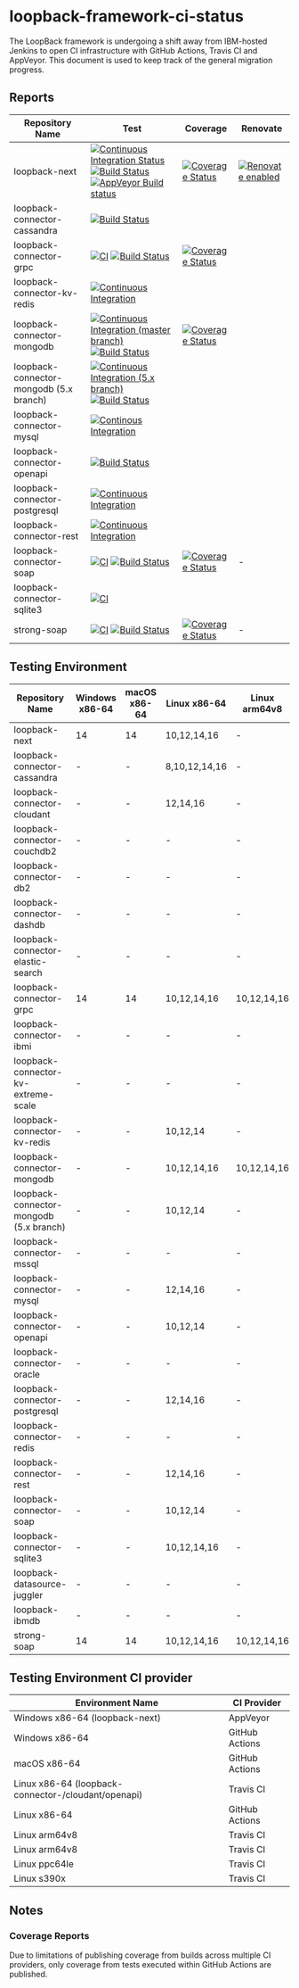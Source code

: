 # loopback-framework-ci-status

The LoopBack framework is undergoing a shift away from IBM-hosted Jenkins to open CI infrastructure with GitHub Actions, Travis CI and AppVeyor. This document is used to keep track of the general migration progress.

## Reports

| Repository Name | Test | Coverage | Renovate
|-|-|-|-
| loopback-next | [![Continuous Integration Status](https://github.com/loopbackio/loopback-next/actions/workflows/continuous-integration.yml/badge.svg)](https://github.com/loopbackio/loopback-next/actions/workflows/continuous-integration.yml) [![Build Status](https://app.travis-ci.com/loopbackio/loopback-next.svg?branch=master)](https://app.travis-ci.com/loopbackio/loopback-next) [![AppVeyor Build status](https://ci.appveyor.com/api/projects/status/q8vp7wrdn2ak6801/branch/master?svg=true)](https://ci.appveyor.com/project/loopbackio/loopback-next/branch/master) | [![Coverage Status](https://coveralls.io/repos/github/loopbackio/loopback-next/badge.svg)](https://coveralls.io/github/loopbackio/loopback-next) | [![Renovate enabled](https://img.shields.io/badge/renovate-enabled-brightgreen.svg)](https://renovatebot.com/)
| loopback-connector-cassandra | [![Build Status](https://app.travis-ci.com/loopbackio/loopback-connector-cassandra.svg?branch=master)](https://app.travis-ci.com/loopbackio/loopback-connector-cassandra)
| loopback-connector-grpc | [![CI](https://github.com/loopbackio/loopback-connector-grpc/actions/workflows/ci.yaml/badge.svg)](https://github.com/loopbackio/loopback-connector-grpc/actions/workflows/ci.yaml) [![Build Status](https://app.travis-ci.com/loopbackio/loopback-connector-grpc.svg?branch=master)](https://app.travis-ci.com/loopbackio/loopback-connector-grpc) | [![Coverage Status](https://coveralls.io/repos/github/loopbackio/loopback-connector-grpc/badge.svg?branch=master)](https://coveralls.io/github/loopbackio/loopback-connector-grpc?branch=master)
| loopback-connector-kv-redis | [![Continuous Integration](https://github.com/loopbackio/loopback-connector-kv-redis/actions/workflows/continuous-integration.yaml/badge.svg)](https://github.com/loopbackio/loopback-connector-kv-redis/actions/workflows/continuous-integration.yaml)
| loopback-connector-mongodb | [![Continuous Integration (master branch)](https://github.com/loopbackio/loopback-connector-mongodb/actions/workflows/continuous-integration.yaml/badge.svg)](https://github.com/loopbackio/loopback-connector-mongodb/actions/workflows/continuous-integration.yaml) [![Build Status](https://app.travis-ci.com/loopbackio/loopback-connector-mongodb.svg?branch=master)](https://app.travis-ci.com/loopbackio/loopback-connector-mongodb) | [![Coverage Status](https://coveralls.io/repos/github/loopbackio/loopback-connector-mongodb/badge.svg?branch=master)](https://coveralls.io/github/loopbackio/loopback-connector-mongodb?branch=master)
| loopback-connector-mongodb (5.x branch) | [![Continuous Integration (5.x branch)](https://github.com/loopbackio/loopback-connector-mongodb/actions/workflows/continuous-integration.yaml/badge.svg?branch=5.x)](https://github.com/loopbackio/loopback-connector-mongodb/actions/workflows/continuous-integration.yaml) [![Build Status](https://app.travis-ci.com/loopbackio/loopback-connector-mongodb.svg?branch=5.x)](https://app.travis-ci.com/loopbackio/loopback-connector-mongodb)
| loopback-connector-mysql | [![Continous Integration](https://github.com/loopbackio/loopback-connector-mysql/actions/workflows/ci.yml/badge.svg)](https://github.com/loopbackio/loopback-connector-mysql/actions/workflows/ci.yml)
| loopback-connector-openapi | [![Build Status](https://app.travis-ci.com/loopbackio/loopback-connector-openapi.svg?branch=master)](https://app.travis-ci.com/loopbackio/loopback-connector-openapi)
| loopback-connector-postgresql | [![Continuous Integration](https://github.com/loopbackio/loopback-connector-postgresql/actions/workflows/continuous-integration.yaml/badge.svg)](https://github.com/loopbackio/loopback-connector-postgresql/actions/workflows/continuous-integration.yaml)
| loopback-connector-rest | [![Continuous Integration](https://github.com/loopbackio/loopback-connector-rest/actions/workflows/continuous-integration.yaml/badge.svg)](https://github.com/loopbackio/loopback-connector-rest/actions/workflows/continuous-integration.yaml)
| loopback-connector-soap | [![CI](https://github.com/loopbackio/strong-soap/actions/workflows/continuous-integration.yaml/badge.svg)](https://github.com/loopbackio/strong-soap/actions/workflows/continuous-integration.yaml) [![Build Status](https://app.travis-ci.com/loopbackio/strong-soap.svg?branch=master)](https://app.travis-ci.com/loopbackio/strong-soap) | [![Coverage Status](https://coveralls.io/repos/github/loopbackio/loopback-connector-soap/badge.svg)](https://coveralls.io/github/loopbackio/loopback-connector-soap) | -
| loopback-connector-sqlite3 | [![CI](https://github.com/loopbackio/loopback-connector-sqlite3/actions/workflows/continuous-integration.yaml/badge.svg)](https://github.com/loopbackio/loopback-connector-sqlite3/actions/workflows/continuous-integration.yaml)
| strong-soap | [![CI](https://github.com/loopbackio/strong-soap/actions/workflows/continuous-integration.yaml/badge.svg)](https://github.com/loopbackio/strong-soap/actions/workflows/continuous-integration.yaml) [![Build Status](https://app.travis-ci.com/loopbackio/strong-soap.svg?branch=master)](https://app.travis-ci.com/loopbackio/strong-soap) | [![Coverage Status](https://coveralls.io/repos/github/loopbackio/strong-soap/badge.svg)](https://coveralls.io/github/loopbackio/strong-soap) | -

## Testing Environment

| Repository Name | Windows x86-64 | macOS x86-64 | Linux x86-64 | Linux arm64v8 | Linux ppc64le | Linux s390x | Database Version
|-|-|-|-|-|-|-|-
| loopback-next | 14 | 14 | 10,12,14,16 | - | - | - | -
| loopback-connector-cassandra | - | - | 8,10,12,14,16 | - | - | - | -
| loopback-connector-cloudant | - | - | 12,14,16 | - | - | - | -
| loopback-connector-couchdb2 | - | - | - | - | - | - | -
| loopback-connector-db2 | - | - | - | - | - | - | -
| loopback-connector-dashdb | - | - | - | - | - | - | -
| loopback-connector-elastic-search | - | - | - | - | - | - | -
| loopback-connector-grpc | 14 | 14 | 10,12,14,16 | 10,12,14,16 | 10,12,14,16 | 10,12,14,16 | -
| loopback-connector-ibmi | - | - | - | - | - | - | -
| loopback-connector-kv-extreme-scale | - | - | - | - | - | - | -
| loopback-connector-kv-redis | - | - | 10,12,14 | - | - | - | -
| loopback-connector-mongodb | - | - | 10,12,14,16 | 10,12,14,16 | - | - | 4.4
| loopback-connector-mongodb (5.x branch) | - | - | 10,12,14 | - | - | - | 4.4
| loopback-connector-mssql | - | - | - | - | - | - | -
| loopback-connector-mysql | - | - | 12,14,16 | - | - | - | -
| loopback-connector-openapi | - | - | 10,12,14 | - | - | - | -
| loopback-connector-oracle | - | - | - | - | - | - | -
| loopback-connector-postgresql | - | - | 12,14,16 | - | - | - | -
| loopback-connector-redis | - | - | - | - | - | - | -
| loopback-connector-rest | - | - | 12,14,16 | - | - | - | -
| loopback-connector-soap | - | - | 10,12,14 | - | - | - | -
| loopback-connector-sqlite3 | - | - | 10,12,14,16 | - | - | - | -
| loopback-datasource-juggler | - | - | - | - | - | - | -
| loopback-ibmdb | - | - | - | - | - | - | -
| strong-soap | 14 | 14 | 10,12,14,16 | 10,12,14,16 | 10,12,14,16 | 10,12,14,16 | -

## Testing Environment CI provider

| Environment Name | CI Provider
|-|-
| Windows x86-64 (loopback-next) | AppVeyor
| Windows x86-64 | GitHub Actions
| macOS x86-64 | GitHub Actions
| Linux x86-64 (loopback-connector-/cloudant/openapi) | Travis CI
| Linux x86-64 | GitHub Actions
| Linux arm64v8 | Travis CI
| Linux arm64v8 | Travis CI
| Linux ppc64le | Travis CI
| Linux s390x | Travis CI

## Notes

### Coverage Reports

Due to limitations of publishing coverage from builds across multiple CI providers, only coverage from tests executed within GitHub Actions are published.
